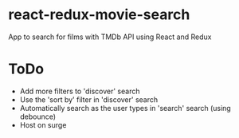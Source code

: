 # react-redux-movie-search
App to search for films with TMDb API using React and Redux


# ToDo
 - Add more filters to 'discover' search
 - Use the 'sort by' filter in 'discover' search
 - Automatically search as the user types in 'search' search (using debounce)
  - Host on surge